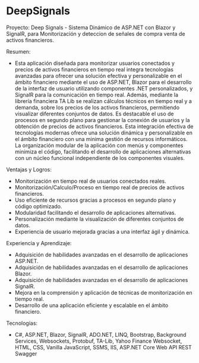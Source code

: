 # DeepSignals

Proyecto: Deep Signals - Sistema Dinámico de ASP.NET con Blazor y SignalR, para Monitorización y deteccion de señales de compra venta de activos financieros. 

Resumen:
- Esta aplicación diseñada para monitorizar usuarios conectados y precios de activos financieros en tiempo real integra tecnologías avanzadas para ofrecer una solución efectiva y personalizable en el ámbito financiero mediante el uso de ASP.NET, Blazor para el desarrollo de la interfaz de usuario utilizando componentes .NET personalizados, y SignalR para la comunicación en tiempo real. Además, mediante la librería financiera TA Lib se realizan cálculos técnicos en tiempo real y a demanda, sobre los precios de los activos financieros, permitiendo visualizar diferentes conjuntos de datos. Es destacable el uso de procesos en segundo plano para gestionar la conexión de usuarios y la obtención de precios de activos financieros. Esta integración efectiva de tecnologías modernas ofrece una solución dinámica y personalizable en el ámbito financiero con una minima gestión de recursos informáticos. La organización modular de la aplicación con menús y componentes minimiza el código, facilitando el desarrollo de aplicaciones alternativas con un núcleo funcional independiente de los componentes visuales.

Ventajas y Logros:
- Monitorización en tiempo real de usuarios conectados reales.
- Monitorización/Calculo/Proceso en tiempo real de precios de activos financieros.
- Uso eficiente de recursos gracias a procesos en segundo plano y código optimizado.
- Modularidad facilitando el desarrollo de aplicaciones alternativas.
- Personalización mediante la visualización de diferentes conjuntos de datos.
- Experiencia de usuario mejorada gracias a una interfaz ágil y dinámica.

Experiencia y Aprendizaje:
- Adquisición de habilidades avanzadas en el desarrollo de aplicaciones ASP.NET.
- Adquisición de habilidades avanzadas en el desarrollo de aplicaciones Blazor.
- Adquisición de habilidades avanzadas en el desarrollo de aplicaciones SignalR.
- Mejora en la comprensión y aplicación de técnicas de monitorización en tiempo real.
- Desarrollo de una aplicación eficiente y escalable en el ámbito financiero. 

Tecnologías:
- C#, ASP.NET, Blazor, SignalR, ADO.NET, LINQ, Bootstrap, Background Services, Websockets, Protobuf, TA-Lib, Yahoo Finance Websocket, HTML, CSS, Vanilla JavaScript, SSMS, IIS, ASP.NET Core Web API REST Swagger 
